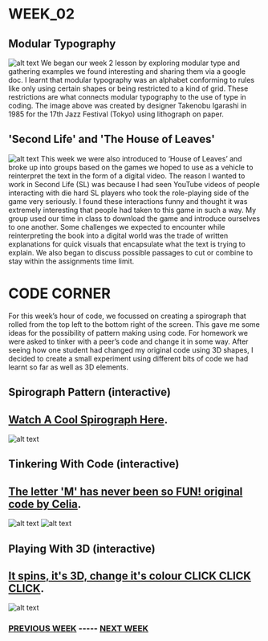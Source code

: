 # WEEK_02

## Modular Typography
![alt text](https://github.com/TajHealy/CodeWords/blob/master/week_02/week2images/atz_jazz_02.jpg?raw=true)
We began our week 2 lesson by exploring modular type and gathering examples we found interesting and sharing them via a google doc. I learnt that modular typography was an alphabet conforming to rules like only using certain shapes or being restricted to a kind of grid. These restrictions are what connects modular typography to the use of type in coding. The image above was created by designer Takenobu Igarashi in 1985 for the 17th Jazz Festival (Tokyo) using lithograph on paper.

## 'Second Life' and 'The House of Leaves'
![alt text](https://github.com/TajHealy/CodeWords/blob/master/week_02/week2images/slGoogleDoc.jpg?raw=true)
This week we were also introduced to ‘House of Leaves’ and broke up into groups based on the games we hoped to use as a vehicle to reinterpret the text in the form of a digital video. The reason I wanted to work in Second Life (SL) was because I had seen YouTube videos of people interacting with die hard SL players who took the role-playing side of the game very seriously. I found these interactions funny and thought it was extremely interesting that people had taken to this game in such a way. My group used our time in class to download the game and introduce ourselves to one another. Some challenges we expected to encounter while reinterpreting the book into a digital world was the trade of written explanations for quick visuals that encapsulate what the text is trying to explain. We also began to discuss possible passages to cut or combine to stay within the assignments time limit.

# CODE CORNER
For this week’s hour of code, we focussed on creating a spirograph that rolled from the top left to the bottom right of the screen. This gave me some ideas for the possibility of pattern making using code. 
For homework we were asked to tinker with a peer’s code and change it in some way. After seeing how one student had changed my original code using 3D shapes, I decided to create a small experiment using different bits of code we had learnt so far as well as 3D elements.

## Spirograph Pattern (interactive)
## [Watch A Cool Spirograph Here](https://TajHealy.github.io/CodeWords/week_02/nearlySpirograph/).
![alt text](https://github.com/TajHealy/CodeWords/blob/master/week_02/week2images/codeSpirograph.jpg?raw=true)
## Tinkering With Code (interactive)
## [The letter 'M' has never been so FUN! original code by Celia](https://TajHealy.github.io/CodeWords/week_02/CeliaRemixM/).
![alt text](https://github.com/TajHealy/CodeWords/blob/master/week_02/week2images/mVanishing.jpg?raw=true)
![alt text](https://github.com/TajHealy/CodeWords/blob/master/week_02/week2images/mVanishing2.jpg?raw=true)
## Playing With 3D (interactive)
## [It spins, it's 3D, change it's colour CLICK CLICK CLICK](https://TajHealy.github.io/CodeWords/week_02/Spinning3D/).
![alt text](https://github.com/TajHealy/CodeWords/blob/master/week_02/week2images/3Dspin.jpg?raw=true)

### [PREVIOUS WEEK](https://TajHealy.github.io/CodeWords/week_01/) ----- [NEXT WEEK](https://TajHealy.github.io/CodeWords/week_03/) 
